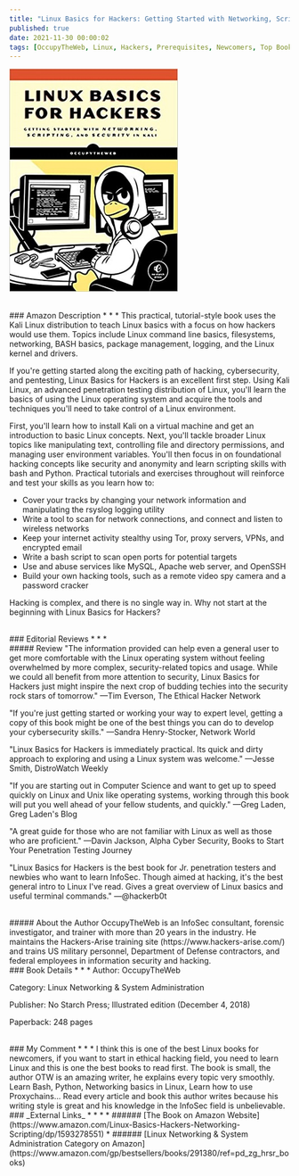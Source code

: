 ```yaml
---
title: "Linux Basics for Hackers: Getting Started with Networking, Scripting, and Security in Kali"
published: true
date: 2021-11-30 00:00:02
tags: [OccupyTheWeb, Linux, Hackers, Prerequisites, Newcomers, Top Book]
---
```


![](/books/assets/linux_basics_for_hackers_book.jpg)

<br>
### Amazon Description
* * *
This practical, tutorial-style book uses the Kali Linux distribution to teach Linux basics with a focus on how hackers would use them. Topics include Linux command line basics, filesystems, networking, BASH basics, package management, logging, and the Linux kernel and drivers.

If you're getting started along the exciting path of hacking, cybersecurity, and pentesting, Linux Basics for Hackers is an excellent first step. Using Kali Linux, an advanced penetration testing distribution of Linux, you'll learn the basics of using the Linux operating system and acquire the tools and techniques you'll need to take control of a Linux environment.

First, you'll learn how to install Kali on a virtual machine and get an introduction to basic Linux concepts. Next, you'll tackle broader Linux topics like manipulating text, controlling file and directory permissions, and managing user environment variables. You'll then focus in on foundational hacking concepts like security and anonymity and learn scripting skills with bash and Python. Practical tutorials and exercises throughout will reinforce and test your skills as you learn how to:

- Cover your tracks by changing your network information and manipulating the rsyslog logging utility
- Write a tool to scan for network connections, and connect and listen to wireless networks
- Keep your internet activity stealthy using Tor, proxy servers, VPNs, and encrypted email
- Write a bash script to scan open ports for potential targets
- Use and abuse services like MySQL, Apache web server, and OpenSSH
- Build your own hacking tools, such as a remote video spy camera and a password cracker

Hacking is complex, and there is no single way in. Why not start at the beginning with Linux Basics for Hackers?

<br>
### Editorial Reviews
* * *
<br>
##### Review
"The information provided can help even a general user to get more comfortable with the Linux operating system without feeling overwhelmed by more complex, security-related topics and usage. While we could all benefit from more attention to security, Linux Basics for Hackers just might inspire the next crop of budding techies into the security rock stars of tomorrow."
—Tim Everson, The Ethical Hacker Network

"If you're just getting started or working your way to expert level, getting a copy of this book might be one of the best things you can do to develop your cybersecurity skills."
—Sandra Henry-Stocker, Network World

"Linux Basics for Hackers is immediately practical. Its quick and dirty approach to exploring and using a Linux system was welcome."
—Jesse Smith, DistroWatch Weekly

"If you are starting out in Computer Science and want to get up to speed quickly on Linux and Unix like operating systems, working through this book will put you well ahead of your fellow students, and quickly."
—Greg Laden, Greg Laden's Blog

"A great guide for those who are not familiar with Linux as well as those who are proficient."
—Davin Jackson, Alpha Cyber Security, Books to Start Your Penetration Testing Journey

"Linux Basics for Hackers is the best book for Jr. penetration testers and newbies who want to learn InfoSec. Though aimed at hacking, it's the best general intro to Linux I've read. Gives a great overview of Linux basics and useful terminal commands."
—@hackerb0t

<br>
##### About the Author
OccupyTheWeb is an InfoSec consultant, forensic investigator, and trainer with more than 20 years in the industry. He maintains the Hackers-Arise training site (https://www.hackers-arise.com/) and trains US military personnel, Department of Defense contractors, and federal employees in information security and hacking.

<br>
### Book Details
* * *
Author: OccupyTheWeb

Category: Linux Networking & System Administration

Publisher: No Starch Press; Illustrated edition (December 4, 2018)

Paperback: 248 pages

<br>
### My Comment
* * *
I think this is one of the best Linux books for newcomers, if you want to start in ethical hacking field, you need to learn Linux and this is one the best books to read first. The book is small, the author OTW is an amazing writer, he explains every topic very smoothly. Learn Bash, Python, Networking basics in Linux, Learn how to use Proxychains...
Read every article and book this author writes because his writing style is great and his knowledge in the InfoSec field is unbelievable.

<br>
### _External Links_
* * *
* ###### [The Book on Amazon Website](https://www.amazon.com/Linux-Basics-Hackers-Networking-Scripting/dp/1593278551)
* ######  [Linux Networking & System Administration Category on Amazon](https://www.amazon.com/gp/bestsellers/books/291380/ref=pd_zg_hrsr_books)

